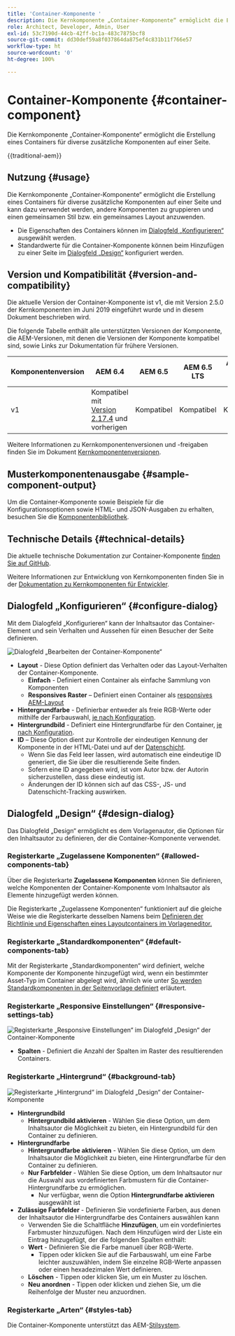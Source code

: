 ```yaml
---
title: 'Container-Komponente '
description: Die Kernkomponente „Container-Komponente“ ermöglicht die Erstellung eines Containers für diverse zusätzliche Komponenten auf einer Seite.
role: Architect, Developer, Admin, User
exl-id: 53c7190d-44cb-42ff-bc1a-483c7875bcf8
source-git-commit: dd30def59a8f037864da875ef4c831b11f766e57
workflow-type: ht
source-wordcount: '0'
ht-degree: 100%

---
```



# Container-Komponente {#container-component}

Die Kernkomponente „Container-Komponente“ ermöglicht die Erstellung eines Containers für diverse zusätzliche Komponenten auf einer Seite.

{{traditional-aem}}

## Nutzung {#usage}

Die Kernkomponente „Container-Komponente“ ermöglicht die Erstellung eines Containers für diverse zusätzliche Komponenten auf einer Seite und kann dazu verwendet werden, andere Komponenten zu gruppieren und einen gemeinsamen Stil bzw. ein gemeinsames Layout anzuwenden.

* Die Eigenschaften des Containers können im [Dialogfeld „Konfigurieren“](#configure-dialog) ausgewählt werden.
* Standardwerte für die Container-Komponente können beim Hinzufügen zu einer Seite im [Dialogfeld „Design“](#design-dialog) konfiguriert werden.

## Version und Kompatibilität {#version-and-compatibility}

Die aktuelle Version der Container-Komponente ist v1, die mit Version 2.5.0 der Kernkomponenten im Juni 2019 eingeführt wurde und in diesem Dokument beschrieben wird.

Die folgende Tabelle enthält alle unterstützten Versionen der Komponente, die AEM-Versionen, mit denen die Versionen der Komponente kompatibel sind, sowie Links zur Dokumentation für frühere Versionen.

| Komponentenversion | AEM 6.4 | AEM 6.5 | AEM 6.5 LTS | AEM as a Cloud Service |
|--- |--- |---|---|---|
| v1 | Kompatibel mit<br>[Version 2.17.4](/help/versions.md) und vorherigen | Kompatibel | Kompatibel | Kompatibel |

Weitere Informationen zu Kernkomponentenversionen und -freigaben finden Sie im Dokument [Kernkomponentenversionen](/help/versions.md).

## Musterkomponentenausgabe {#sample-component-output}

Um die Container-Komponente sowie Beispiele für die Konfigurationsoptionen sowie HTML- und JSON-Ausgaben zu erhalten, besuchen Sie die [Komponentenbibliothek](https://adobe.com/go/aem_cmp_library_container_de).

## Technische Details {#technical-details}

Die aktuelle technische Dokumentation zur Container-Komponente [finden Sie auf GitHub](https://adobe.com/go/aem_cmp_tech_container_v1_de).

Weitere Informationen zur Entwicklung von Kernkomponenten finden Sie in der [Dokumentation zu Kernkomponenten für Entwickler](/help/developing/overview.md).

## Dialogfeld „Konfigurieren“ {#configure-dialog}

Mit dem Dialogfeld „Konfigurieren“ kann der Inhaltsautor das Container-Element und sein Verhalten und Aussehen für einen Besucher der Seite definieren.

![Dialogfeld „Bearbeiten der Container-Komponente“](/help/assets/container-edit.png)

* **Layout** - Diese Option definiert das Verhalten oder das Layout-Verhalten der Container-Komponente.
   * **Einfach** - Definiert einen Container als einfache Sammlung von Komponenten
   * **Responsives Raster** – Definiert einen Container als [responsives AEM-Layout](https://experienceleague.adobe.com/docs/experience-manager-cloud-service/sites/authoring/features/responsive-layout.html?lang=de)
* **Hintergrundfarbe** - Definierbar entweder als freie RGB-Werte oder mithilfe der Farbauswahl, [je nach Konfiguration](#background-tab).
* **Hintergrundbild** - Definiert eine Hintergrundfarbe für den Container, [je nach Konfiguration](#background-tab).
* **ID** – Diese Option dient zur Kontrolle der eindeutigen Kennung der Komponente in der HTML-Datei und auf der [Datenschicht](/help/developing/data-layer/overview.md).
   * Wenn Sie das Feld leer lassen, wird automatisch eine eindeutige ID generiert, die Sie über die resultierende Seite finden.
   * Sofern eine ID angegeben wird, ist vom Autor bzw. der Autorin sicherzustellen, dass diese eindeutig ist.
   * Änderungen der ID können sich auf das CSS-, JS- und Datenschicht-Tracking auswirken.

## Dialogfeld „Design“ {#design-dialog}

Das Dialogfeld „Design“ ermöglicht es dem Vorlagenautor, die Optionen für den Inhaltsautor zu definieren, der die Container-Komponente verwendet.

### Registerkarte „Zugelassene Komponenten“ {#allowed-components-tab}

Über die Registerkarte **Zugelassene Komponenten** können Sie definieren, welche Komponenten der Container-Komponente vom Inhaltsautor als Elemente hinzugefügt werden können.

Die Registerkarte „Zugelassene Komponenten“ funktioniert auf die gleiche Weise wie die Registerkarte desselben Namens beim [Definieren der Richtlinie und Eigenschaften eines Layoutcontainers im Vorlageneditor.](https://experienceleague.adobe.com/docs/experience-manager-cloud-service/sites/authoring/features/templates.html?lang=de)

### Registerkarte „Standardkomponenten“ {#default-components-tab}

Mit der Registerkarte „Standardkomponenten“ wird definiert, welche Komponente der Komponente hinzugefügt wird, wenn ein bestimmter Asset-Typ im Container abgelegt wird, ähnlich wie unter [So werden Standardkomponenten in der Seitenvorlage definiert](https://experienceleague.adobe.com/docs/experience-manager-cloud-service/sites/authoring/features/templates.html?lang=de) erläutert.

### Registerkarte „Responsive Einstellungen“ {#responsive-settings-tab}

![Registerkarte „Responsive Einstellungen“ im Dialogfeld „Design“ der Container-Komponente](/help/assets/container-design-responsive.png)

* **Spalten** - Definiert die Anzahl der Spalten im Raster des resultierenden Containers.

### Registerkarte „Hintergrund“ {#background-tab}

![Registerkarte „Hintergrund“ im Dialogfeld „Design“ der Container-Komponente](/help/assets/container-design-background.png)

* **Hintergrundbild**
   * **Hintergrundbild aktivieren** - Wählen Sie diese Option, um dem Inhaltsautor die Möglichkeit zu bieten, ein Hintergrundbild für den Container zu definieren.
* **Hintergrundfarbe**
   * **Hintergrundfarbe aktivieren** - Wählen Sie diese Option, um dem Inhaltsautor die Möglichkeit zu bieten, eine Hintergrundfarbe für den Container zu definieren.
   * **Nur Farbfelder** - Wählen Sie diese Option, um dem Inhaltsautor nur die Auswahl aus vordefinierten Farbmustern für die Container-Hintergrundfarbe zu ermöglichen.
      * Nur verfügbar, wenn die Option **Hintergrundfarbe aktivieren** ausgewählt ist
* **Zulässige Farbfelder** - Definieren Sie vordefinierte Farben, aus denen der Inhaltsautor die Hintergrundfarbe des Containers auswählen kann
   * Verwenden Sie die Schaltfläche **Hinzufügen**, um ein vordefiniertes Farbmuster hinzuzufügen. Nach dem Hinzufügen wird der Liste ein Eintrag hinzugefügt, der die folgenden Spalten enthält:
   * **Wert** - Definieren Sie die Farbe manuell über RGB-Werte.
      * Tippen oder klicken Sie auf die Farbauswahl, um eine Farbe leichter auszuwählen, indem Sie einzelne RGB-Werte anpassen oder einen hexadezimalen Wert definieren.
   * **Löschen** - Tippen oder klicken Sie, um ein Muster zu löschen.
   * **Neu anordnen** - Tippen oder klicken und ziehen Sie, um die Reihenfolge der Muster neu anzuordnen.

### Registerkarte „Arten“ {#styles-tab}

Die Container-Komponente unterstützt das AEM-[Stilsystem](/help/get-started/authoring.md#component-styling).
